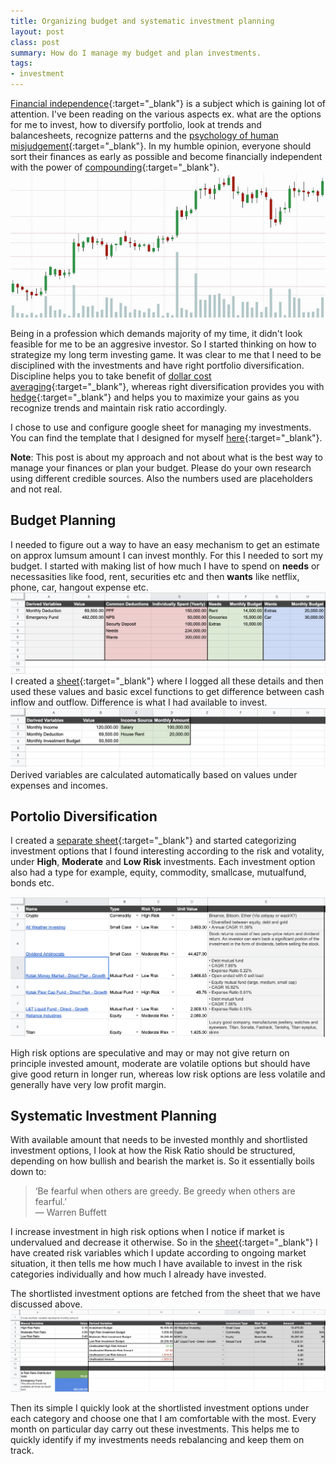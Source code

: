 ```yaml
---
title: Organizing budget and systematic investment planning
layout: post
class: post
summary: How do I manage my budget and plan investments.
tags:
- investment
---
```

[Financial independence](https://en.wikipedia.org/wiki/Financial_independence#:~:text=Financial%20independence%20is%20the%20status,referred%20to%20as%20passive%20income.){:target="_blank"} is a subject which is gaining lot of attention. I've been reading on the various aspects ex. what are the options for me to invest, how to diversify portfolio, look at trends and balancesheets, recognize patterns and the [psychology of human misjudgement](https://www.youtube.com/watch?v=pqzcCfUglws&ab_channel=BuffettMungerWisdom){:target="_blank"}. In my humble opinion, everyone should sort their finances as early as possible and become financially independent with the power of [compounding](https://www.investopedia.com/terms/c/compounding.asp#:~:text=Compounding%20is%20the%20process%20whereby,called%20%22miracle%20of%20compounding.%22){:target="_blank"}.
![Candle chart placeholder](/images/posts/candle_stick.jpeg)
<!--break-->
Being in a profession which demands majority of my time, it didn't look feasible for me to be an aggresive investor. So I started thinking on how to strategize my long term investing game. It was clear to me that I need to be disciplined with the investments and have right portfolio diversification. Discipline helps you to take benefit of [dollar cost averaging](https://www.investopedia.com/terms/d/dollarcostaveraging.asp){:target="_blank"}, whereas right diversification provides you with [hedge](https://www.investopedia.com/terms/h/hedge.asp){:target="_blank"} and helps you to maximize your gains as you recognize trends and maintain risk ratio accordingly.

I chose to use and configure google sheet for managing my investments. You can find the template that I designed for myself [here](https://www.google.com/url?sa=t&rct=j&esrc=s&source=appssearch&uact=8&cd=0&cad=rja&q&sig2=Yx8jGGjkLwmYM59t05Aprw&ved=0ahUKEwivtpHpxJbvAhVOBGgKHfbkBAo4ABABKAAwAA&url=https://drive.google.com/a/uber.com/open?id%3D1L8FKH-a6_kZPzypsgofT6MsRa5JtArf7rmGRqlFskW4%26usp%3Dchrome_omnibox&usg=AOvVaw3ocbt9IuMk2AngiuzfAiEv){:target="_blank"}.

**Note**: This post is about my approach and not about what is the best way to manage your finances or plan your budget. Please do your own research using different credible sources. Also the numbers used are placeholders and not real.

## Budget Planning
I needed to figure out a way to have an easy mechanism to get an estimate on approx lumsum amount I can invest monthly. For this I needed to sort my budget. I started with making list of how much I have to spend on **needs** or necessasities like food, rent, securities etc and then **wants** like netflix, phone, car, hangout expense etc.
![Expense screenshot](/images/posts/expenses.png)
I created a [sheet](https://docs.google.com/spreadsheets/d/1L8FKH-a6_kZPzypsgofT6MsRa5JtArf7rmGRqlFskW4/edit#gid=1986981816){:target="_blank"} where I logged all these details and then used these values and basic excel functions to get difference between cash inflow and outflow. Difference is what I had available to invest.
![Income screenshot](/images/posts/incomes.png)
Derived variables are calculated automatically based on values under expenses and incomes.

## Portolio Diversification
I created a [separate sheet](https://docs.google.com/spreadsheets/d/1L8FKH-a6_kZPzypsgofT6MsRa5JtArf7rmGRqlFskW4/edit#gid=1344074706){:target="_blank"} and started categorizing investment options that I found interesting according to the risk and votality, under **High**, **Moderate** and **Low Risk** investments. Each investment option also had a type for example, equity, commodity, smallcase, mutualfund, bonds etc.

![Investment options](/images/posts/investment_options.png)

High risk options are speculative and may or may not give return on principle invested amount, moderate are volatile options but should have give good return in longer run, whereas low risk options are less volatile and generally have very low profit margin.

## Systematic Investment Planning
With available amount that needs to be invested monthly and shortlisted investment options, I look at how the Risk Ratio should be structured, depending on how bullish and bearish the market is. So it essentially boils down to:

> ‘Be fearful when others are greedy. Be greedy when others are fearful.’\
> — Warren Buffett

I increase investment in high risk options when I notice if market is undervalued and decrease it otherwise. So in the [sheet](https://docs.google.com/spreadsheets/d/1L8FKH-a6_kZPzypsgofT6MsRa5JtArf7rmGRqlFskW4/edit#gid=0){:target="_blank"} I have created risk variables which I update according to ongoing market situation, it then tells me how much I have available to invest in the risk categories individually and how much I already have invested.

The shortlisted investment options are fetched from the sheet that we have discussed above.
![Investment strategy](/images/posts/investment_strategy.png)

Then its simple I quickly look at the shortlisted investment options under each category and choose one that I am comfortable with the most. Every month on particular day carry out these investments. This helps me to quickly identify if my investments needs rebalancing and keep them on track.
